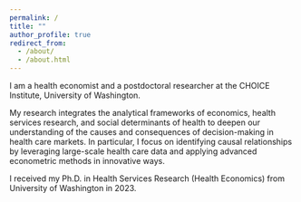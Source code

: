 ```yaml
---
permalink: /
title: ""
author_profile: true
redirect_from: 
  - /about/
  - /about.html
---
```

I am a health economist and a postdoctoral researcher at the CHOICE Institute, University of Washington.

My research integrates the analytical frameworks of economics, health services research, and social determinants of health to deepen our understanding of the causes and consequences of decision-making in health care markets. In particular, I focus on identifying causal relationships by leveraging large-scale health care data and applying advanced econometric methods in innovative ways.

I received my Ph.D. in Health Services Research (Health Economics) from University of Washington in 2023.
